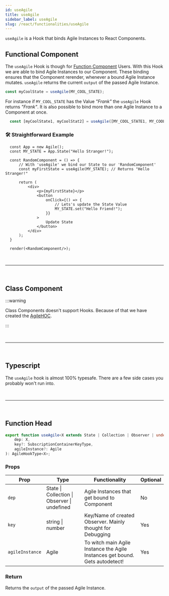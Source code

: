```yaml
---
id: useAgile
title: useAgile
sidebar_label: useAgile
slug: /react/functionalities/useAgile
---
```


`useAgile` is a Hook that binds Agile Instances to React Components.

## Functional Component

The `useAgile` Hook is though for [Function Component](https://reactjs.org/docs/components-and-props.html) Users.
With this Hook we are able to bind Agile Instances to our Component.
These binding ensures that the Component rerender, whenever a bound Agile Instance mutates.
`useAgile` returns the current `output` of the passed Agile Instance.
```ts
const myCoolState = useAgile(MY_COOL_STATE); 
```
For instance if `MY_COOL_STATE` has the Value _"Frank"_ the `useAgile` Hook returns _"Frank"_.
It is also possible to bind more than one Agile Instance to a Component at once.
```ts
  const [myCoolState1, myCoolStat2] = useAgile([MY_COOL_STATE1, MY_COOL_STATE2]);
```

### 🛠 Straightforward Example

```tsx live
  const App = new Agile();
  const MY_STATE = App.State("Hello Stranger!");
  
  const RandomComponent = () => {
      // With 'useAgile' we bind our State to our 'RandomComponent'
      const myFirstState = useAgile(MY_STATE); // Returns "Hello Stranger!"
   
      return (
          <div>                                              
              <p>{myFirstState}</p>                          
              <button                                       
                  onClick={() => {                             
                      // Lets's update the State Value        
                      MY_STATE.set("Hello Friend!"); 
                  }}
              >
                  Update State
              </button>
          </div>
      );
  }
  
  render(<RandomComponent/>);
```

<br />

---

<br />

## Class Component

:::warning

Class Components doesn't support Hooks. 
Because of that we have created the [AgileHOC](./AgileHOC).

:::

<br />

---

<br />

## Typescript

The `useAgile` hook is almost 100% typesafe. 
There are a few side cases you probably won't run into.

<br />

---

<br />

## Function Head

```ts
export function useAgile<X extends State | Collection | Observer | undefined>(
    dep: X,
    key?: SubscriptionContainerKeyType,
    agileInstance?: Agile
): AgileHookType<X>;
```

### Props

| Prop              | Type                                            | Functionality                                                                | Optional    | 
| ----------------- | ----------------------------------------------- | ---------------------------------------------------------------------------- | ------------|
| `dep`             | State \| Collection \| Observer \| undefined    | Agile Instances that get bound to Component                                  | No          | 
| `key`             | string \| number                                | Key/Name of created Observer. Mainly thought for Debugging                   | Yes         | 
| `agileInstance`   | Agile                                           | To witch main Agile Instance the Agile Instances get bound. Gets autodetect! | Yes         | 

### Return

Returns the `output` of the passed Agile Instance.
